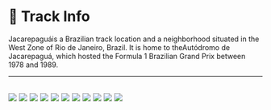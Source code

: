 # 🏁 Track Info

Jacarepaguáis a Brazilian track location and a neighborhood situated in the West Zone of Rio de Janeiro, Brazil. It is home to theAutódromo de Jacarepaguá, which hosted the Formula 1 Brazilian Grand Prix between 1978 and 1989.

---
![](image_1.jpg)
![](image_2.jpg)
![](image_3.jpg)
![](image_4.jpg)
![](image_5.jpg)
![](image_6.jpg)
![](image_7.jpg)
![](image_8.jpg)
![](image_9.jpg)
![](image_10.jpg)
![](image_11.jpg)
---


